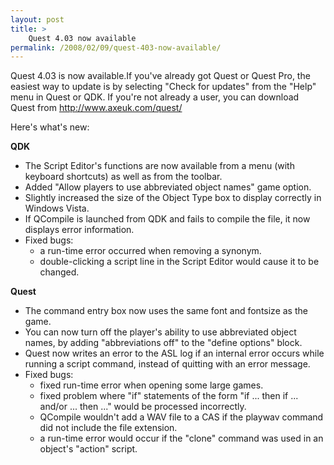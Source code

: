 ```yaml
---
layout: post
title: >
    Quest 4.03 now available
permalink: /2008/02/09/quest-403-now-available/
---
```

Quest 4.03 is now available.If you've already got Quest or Quest Pro, the easiest way to update is by selecting "Check for updates" from the "Help" menu in Quest or QDK. If you're not already a user, you can download Quest from <a href="http://www.axeuk.com/quest/">http://www.axeuk.com/quest/</a>

Here's what's new:

<strong>QDK</strong>
<ul>
	<li>The Script Editor's functions are now available from a menu (with keyboard shortcuts) as well as from the toolbar.</li>
	<li>Added "Allow players to use abbreviated object names" game option.</li>
	<li>Slightly increased the size of the Object Type box to display correctly in Windows Vista.</li>
	<li>If QCompile is launched from QDK and fails to compile the file, it now displays error information.</li>
	<li>Fixed bugs:
<ul>
	<li>a run-time error occurred when removing a synonym.</li>
	<li>double-clicking a script line in the Script Editor would cause it to be changed.</li>
</ul>
</li>
</ul>
<strong>Quest</strong>
<ul>
	<li>The command entry box now uses the same font and fontsize as the game.</li>
	<li>You can now turn off the player's ability to use abbreviated object names, by adding "abbreviations off" to the "define options" block.</li>
	<li>Quest now writes an error to the ASL log if an internal error occurs while running a script command, instead of quitting with an error message.</li>
	<li>Fixed bugs:
<ul>
	<li>fixed run-time error when opening some large games.</li>
	<li>fixed problem where "if" statements of the form "if ... then if ... and/or ... then ..." would be processed incorrectly.</li>
	<li>QCompile wouldn't add a WAV file to a CAS if the playwav command did not include the file extension.</li>
	<li>a run-time error would occur if the "clone" command was used in an object's "action" script.</li>
</ul>
</li>
</ul>
